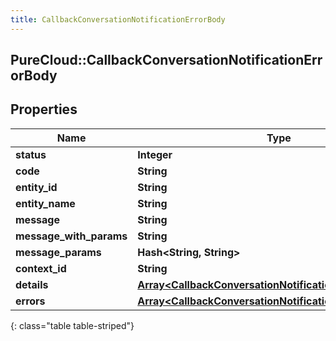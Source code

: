 ```yaml
---
title: CallbackConversationNotificationErrorBody
---
```

## PureCloud::CallbackConversationNotificationErrorBody

## Properties

|Name | Type | Description | Notes|
|------------ | ------------- | ------------- | -------------|
| **status** | **Integer** |  | [optional] |
| **code** | **String** |  | [optional] |
| **entity_id** | **String** |  | [optional] |
| **entity_name** | **String** |  | [optional] |
| **message** | **String** |  | [optional] |
| **message_with_params** | **String** |  | [optional] |
| **message_params** | **Hash&lt;String, String&gt;** |  | [optional] |
| **context_id** | **String** |  | [optional] |
| **details** | [**Array&lt;CallbackConversationNotificationErrorInfoDetails&gt;**](CallbackConversationNotificationErrorInfoDetails.html) |  | [optional] |
| **errors** | [**Array&lt;CallbackConversationNotificationErrorBody&gt;**](CallbackConversationNotificationErrorBody.html) |  | [optional] |
{: class="table table-striped"}


